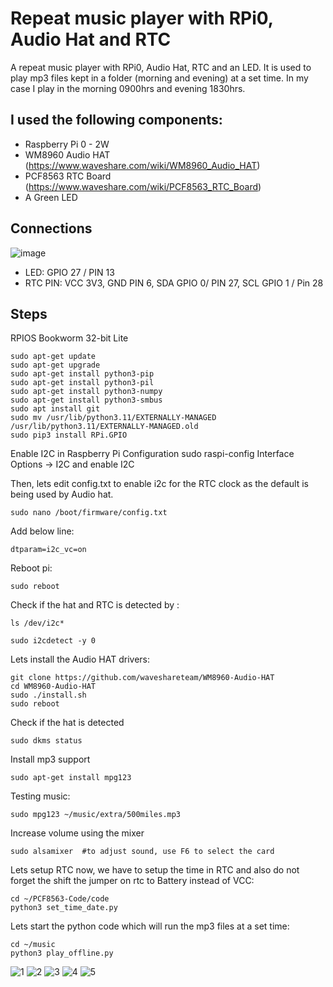 # Repeat music player with RPi0, Audio Hat and RTC

A repeat music player with RPi0, Audio Hat, RTC and an LED. It is used to play mp3 files kept in a folder (morning and evening) at a set time. In my case I play in the morning 0900hrs and evening 1830hrs. 

## I used the following components:
- Raspberry Pi 0 - 2W
- WM8960 Audio HAT (https://www.waveshare.com/wiki/WM8960_Audio_HAT)
- PCF8563 RTC Board (https://www.waveshare.com/wiki/PCF8563_RTC_Board)
- A Green LED

## Connections
![image](https://github.com/user-attachments/assets/21929334-1121-46c5-83fc-f2d150c74154)

- LED: GPIO 27 / PIN 13
- RTC PIN: VCC 3V3, GND PIN 6, SDA GPIO 0/ PIN 27, SCL GPIO 1 / Pin 28


## Steps
RPIOS Bookworm 32-bit Lite
```
sudo apt-get update
sudo apt-get upgrade
sudo apt-get install python3-pip
sudo apt-get install python3-pil
sudo apt-get install python3-numpy
sudo apt-get install python3-smbus
sudo apt install git
sudo mv /usr/lib/python3.11/EXTERNALLY-MANAGED /usr/lib/python3.11/EXTERNALLY-MANAGED.old
sudo pip3 install RPi.GPIO
```

Enable I2C in Raspberry Pi Configuration
sudo raspi-config
Interface Options → I2C and enable I2C

Then, lets edit config.txt to enable i2c for the RTC clock as the default is being used by Audio hat.
```
sudo nano /boot/firmware/config.txt
```
Add below line:
```
dtparam=i2c_vc=on
```
Reboot pi:
```
sudo reboot
```
Check if the hat and RTC is detected by : 
```
ls /dev/i2c*
```
```
sudo i2cdetect -y 0
```

Lets install the Audio HAT drivers:
```
git clone https://github.com/waveshareteam/WM8960-Audio-HAT
cd WM8960-Audio-HAT
sudo ./install.sh 
sudo reboot
```
Check if the hat is detected
```
sudo dkms status
```
Install mp3 support
```
sudo apt-get install mpg123
```
Testing music:
```
sudo mpg123 ~/music/extra/500miles.mp3
```
Increase volume using the mixer
```
sudo alsamixer  #to adjust sound, use F6 to select the card
```

Lets setup RTC now, we have to setup the time in RTC and also do not forget the shift the jumper on rtc to Battery instead of VCC:
```
cd ~/PCF8563-Code/code
python3 set_time_date.py
```

Lets start the python code which will run the mp3 files at a set time:
```
cd ~/music
python3 play_offline.py
```

![1](https://github.com/user-attachments/assets/8ccb6c46-9650-47ac-a95f-7faca7050677)
![2](https://github.com/user-attachments/assets/b8574ecf-2878-4122-8ff8-aad4a2d31599)
![3](https://github.com/user-attachments/assets/40fffe5b-3da5-4de3-9e07-64b3a02e660a)
![4](https://github.com/user-attachments/assets/238da8cd-0646-4bfc-8bfe-41c5872ebdfc)
![5](https://github.com/user-attachments/assets/f380cc68-ca0f-4346-8538-193a2e272df0)
